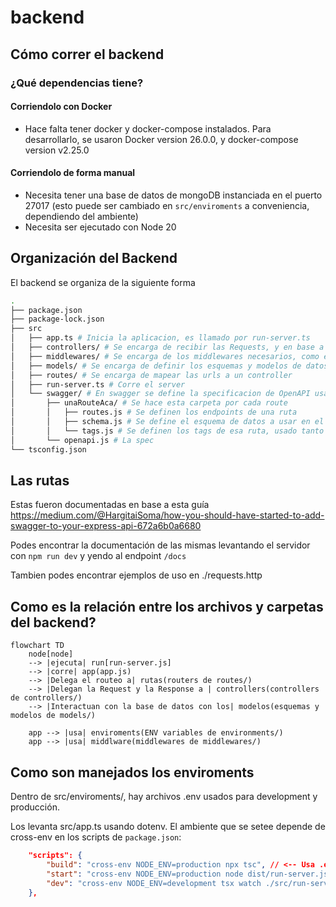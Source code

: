 # backend

## Cómo correr el backend

### ¿Qué dependencias tiene?

#### Corriendolo con Docker

- Hace falta tener docker y docker-compose instalados.
  Para desarrollarlo, se usaron Docker version 26.0.0, y docker-compose version v2.25.0

#### Corriendolo de forma manual

- Necesita tener una base de datos de mongoDB instanciada en el puerto 27017 (esto puede ser cambiado en `src/enviroments` a conveniencia, dependiendo del ambiente)
- Necesita ser ejecutado con Node 20

## Organización del Backend

El backend se organiza de la siguiente forma

```bash
.
├── package.json
├── package-lock.json
├── src
│   ├── app.ts # Inicia la aplicacion, es llamado por run-server.ts
│   ├── controllers/ # Se encarga de recibir las Requests, y en base a un modelo, enviar una Response
│   ├── middlewares/ # Se encarga de los middlewares necesarios, como el CORS
│   ├── models/ # Se encarga de definir los esquemas y modelos de datos de mongoose
│   ├── routes/ # Se encarga de mapear las urls a un controller
│   ├── run-server.ts # Corre el server
│   └── swagger/ # En swagger se define la specificacion de OpenAPI usada por swagger
│       ├── unaRouteAca/ # Se hace esta carpeta por cada route
│       │   ├── routes.js # Se definen los endpoints de una ruta
│       │   ├── schema.js # Se define el esquema de datos a usar en el endpoint
│       │   └── tags.js # Se definen los tags de esa ruta, usado tanto en ./routes.js como en ../openapi.js
│       └── openapi.js # La spec
└── tsconfig.json
```

## Las rutas

Estas fueron documentadas en base a esta guía https://medium.com/@HargitaiSoma/how-you-should-have-started-to-add-swagger-to-your-express-api-672a6b0a6680

Podes encontrar la documentación de las mismas levantando el servidor con `npm run dev` y yendo al endpoint `/docs`

Tambien podes encontrar ejemplos de uso en ./requests.http

## Como es la relación entre los archivos y carpetas del backend?

```mermaid
flowchart TD
    node[node]
    --> |ejecuta| run[run-server.js]
    --> |corre| app(app.js)
    --> |Delega el routeo a| rutas(routers de routes/)
    --> |Delegan la Request y la Response a | controllers(controllers de controllers/)
    --> |Interactuan con la base de datos con los| modelos(esquemas y modelos de models/)

    app --> |usa| enviroments(ENV variables de environments/)
    app --> |usa| middlware(middlewares de middlewares/)
```

## Como son manejados los enviroments

Dentro de src/enviroments/, hay archivos .env usados para development y producción.

Los levanta src/app.ts usando dotenv. El ambiente que se setee depende de cross-env en los scripts de `package.json`:

```json
	"scripts": {
		"build": "cross-env NODE_ENV=production npx tsc", // <-- Usa .env.production
		"start": "cross-env NODE_ENV=production node dist/run-server.js", // <-- Usa .env.production
		"dev": "cross-env NODE_ENV=development tsx watch ./src/run-server.ts" // <-- Usa .env.development
	},
```
